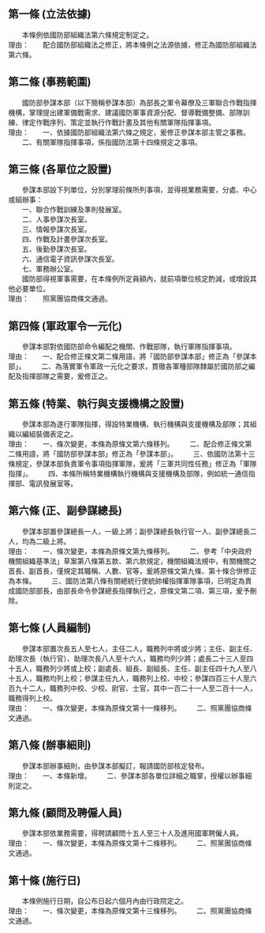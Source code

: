 第一條 (立法依據)
-----------------
　　本條例依國防部組織法第六條規定制定之。  
理由：　　配合國防部組織法之修正，將本條例之法源依據，修正為國防部組織法第六條。

第二條 (事務範圍)
-----------------
　　國防部參謀本部（以下簡稱參謀本部）為部長之軍令幕僚及三軍聯合作戰指揮機構，掌理提出建軍備戰需求、建議國防軍事資源分配、督導戰備整備、部隊訓練、律定作戰序列、策定並執行作戰計畫及其他有關軍隊指揮事項。  
理由：　　一、依據國防部組織法第六條之規定，爰修正參謀本部主管之事務。
　　二、有關軍隊指揮事項，係指國防法第十四條規定之事項。

第三條 (各單位之設置)
---------------------
　　參謀本部設下列單位，分別掌理前條所列事項，並得視業務需要，分處、中心或組辦事：  
　　一、聯合作戰訓練及準則發展室。  
　　二、人事參謀次長室。  
　　三、情報參謀次長室。  
　　四、作戰及計畫參謀次長室。  
　　五、後勤參謀次長室。  
　　六、通信電子資訊參謀次長室。  
　　七、軍務辦公室。  
　　國防部得視軍事需要，在本條例所定員額內，就前項單位核定酌減，或增設其他必要單位。  
理由：　　照黨團協商條文通過。

第四條 (軍政軍令一元化)
-----------------------
　　參謀本部對依國防部命令編配之機關、作戰部隊，執行軍隊指揮事項。  
理由：　　一、配合修正條文第二條用語，將「國防部參謀本部」修正為「參謀本部」。
　　二、為落實軍令軍政一元化之要求，貫徹各軍種部隊隸屬於國防部之編配及指揮部隊之需要，爰修正之。

第五條 (特業、執行與支援機構之設置)
-----------------------------------
　　參謀本部為遂行軍隊指揮，得設特業機構、執行機構與支援機構及部隊；其組織以編組裝備表定之。  
理由：　　一、條次變更，本條為原條文第六條移列。
　　二、配合修正條文第二條用語，將「國防部參謀本部」修正為「參謀本部」。
　　三、依國防法第十三條規定，參謀本部負責軍令事項指揮軍隊，爰將「三軍共同性任務」修正為「軍隊指揮」。
　　四、本條所稱特業機構執行機構與支援機構及部隊，例如統一通信指揮部、電訊發展室等。

第六條 (正、副參謀總長)
-----------------------
　　參謀本部置參謀總長一人，一級上將；副參謀總長執行官一人、副參謀總長二人，均為二級上將。  
理由：　　一、條次變更，本條為原條文第九條移列。
　　二、參考「中央政府機關組織基準法」草案第八條第五款、第六款規定，機關組織法規中，有關機關之首長、副首長，僅規定其職稱、人數、官等，爰將原條文第九條、第十條合併修正為本條。
　　三、國防法第八條有關總統行使統帥權指揮軍隊事項，已明定為責成國防部部長，由部長命令參謀總長指揮執行之，原條文第二項、第三項，爰予刪除。

第七條 (人員編制)
-----------------
　　參謀本部置次長五人至七人，主任二人，職務列中將或少將；主任、副主任、助理次長（執行官）、助理次長八人至十六人，職務均列少將；處長二十三人至四十五人，職務列少將或上校；副處長、組長、副組長、主任、副主任四十九人至八十五人，職務均列上校；參謀主任九人，職務列上校、中校；參謀四百三十人至六百九十二人，職務列中校、少校、尉官、士官，其中一百二十一人至二百十一人，職務得列上校。  
理由：　　一、條次變更，本條為原條文第十一條移列。
　　二、照黨團協商條文通過。

第八條 (辦事細則)
-----------------
　　參謀本部辦事細則，由參謀本部擬訂，報請國防部核定發布。  
理由：　　一、本條新增。
　　二、參謀本部各單位詳細之職掌，授權以辦事細則定之。

第九條 (顧問及聘僱人員)
-----------------------
　　參謀本部依業務需要，得聘請顧問十五人至三十人及進用國軍聘僱人員。  
理由：　　一、條次變更，本條為原條文第十二條移列。
　　二、照黨團協商條文通過。

第十條 (施行日)
---------------
　　本條例施行日期，自公布日起六個月內由行政院定之。  
理由：　　一、條次變更，本條為原條文第十三條移列。
　　二、照黨團協商條文通過。